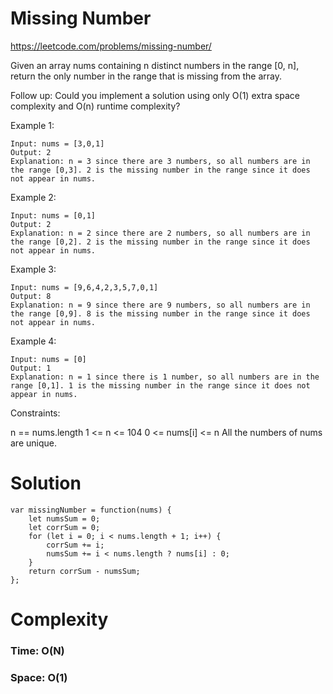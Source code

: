 # Missing Number

https://leetcode.com/problems/missing-number/

Given an array nums containing n distinct numbers in the range [0, n], return the only number in the range that is missing from the array.

Follow up: Could you implement a solution using only O(1) extra space complexity and O(n) runtime complexity?

 
Example 1:
```
Input: nums = [3,0,1]
Output: 2
Explanation: n = 3 since there are 3 numbers, so all numbers are in the range [0,3]. 2 is the missing number in the range since it does not appear in nums.
```
Example 2:
```
Input: nums = [0,1]
Output: 2
Explanation: n = 2 since there are 2 numbers, so all numbers are in the range [0,2]. 2 is the missing number in the range since it does not appear in nums.
```
Example 3:
```
Input: nums = [9,6,4,2,3,5,7,0,1]
Output: 8
Explanation: n = 9 since there are 9 numbers, so all numbers are in the range [0,9]. 8 is the missing number in the range since it does not appear in nums.
```

Example 4:
```
Input: nums = [0]
Output: 1
Explanation: n = 1 since there is 1 number, so all numbers are in the range [0,1]. 1 is the missing number in the range since it does not appear in nums.
``` 

Constraints:

n == nums.length
1 <= n <= 104
0 <= nums[i] <= n
All the numbers of nums are unique.

# Solution

```
var missingNumber = function(nums) {
    let numsSum = 0;
    let corrSum = 0;
    for (let i = 0; i < nums.length + 1; i++) {
        corrSum += i;
        numsSum += i < nums.length ? nums[i] : 0;
    }
    return corrSum - numsSum;
};
```
# Complexity

### Time: O(N)
### Space: O(1)
